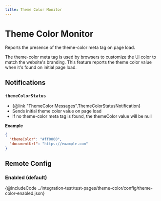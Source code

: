 ```yaml
---
title: Theme Color Monitor
---
```


# Theme Color Monitor

Reports the presence of the theme-color meta tag on page load.

The theme-color meta tag is used by browsers to customize the UI color to match the website's branding. This feature reports the theme color value when it's found on initial page load.

## Notifications

### `themeColorStatus`
- {@link "ThemeColor Messages".ThemeColorStatusNotification}
- Sends initial theme color value on page load
- If no theme-color meta tag is found, the themeColor value will be null

**Example**

```json
{
  "themeColor": "#ff0000",
  "documentUrl": "https://example.com"
}
```

## Remote Config

### Enabled (default)
{@includeCode ../integration-test/test-pages/theme-color/config/theme-color-enabled.json}
